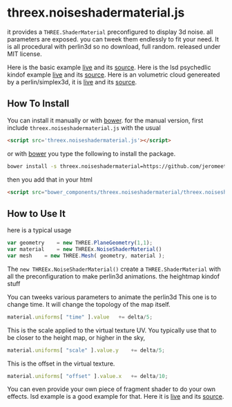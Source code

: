 threex.noiseshadermaterial.js
=============================
it provides a ```THREE.ShaderMaterial``` preconfigured to display 3d noise.
all parameters are exposed. you can tweek them endlessly to fit your need.
It is all procedural with perlin3d so no download, full random.
released under MIT license. 

Here is the basic example 
[live](http://jeromeetienne.github.io/threex/src/threex.noiseshadermaterial/examples/basic.html)
 and its 
[source](https://github.com/jeromeetienne/threex/blob/master/src/threex.noiseshadermaterial/examples/basic.html).
Here is the lsd psychedlic kindof example 
[live](http://jeromeetienne.github.io/threex/src/threex.noiseshadermaterial/examples/lsd.html)
 and its 
[source](http://github.com/jeromeetienne/threex/blob/master/src/threex.noiseshadermaterial/examples/lsd.html).
Here is an volumetric cloud genereated by a perlin/simplex3d, it is 
[live](http://jeromeetienne.github.io/threex/src/threex.noiseshadermaterial/examples/volumetric-cloud-procedural.html)
 and its 
[source](http://github.com/jeromeetienne/threex/blob/master/src/threex.noiseshadermaterial/examples/volumetric-cloud-procedural.html).

## How To Install

You can install it manually or with
[bower](http://bower.io/).
for the manual version, first include ```threex.noiseshadermaterial.js``` with the usual

```html
<script src='threex.noiseshadermaterial.js'></script>
```

or with
[bower](http://bower.io/) 
you type the following to install the package.

```bash
bower install -s threex.noiseshadermaterial=https://github.com/jeromeetienne/threex.noiseshadermaterial/archive/master.zip
```

then you add that in your html

```html
<script src="bower_components/threex.noiseshadermaterial/threex.noiseshadermaterial.js"></script>
```


## How to Use It

here is a typical usage

```javascript
var geometry	= new THREE.PlaneGeometry(1,1);
var material	= new THREEx.NoiseShaderMaterial()
var mesh	= new THREE.Mesh( geometry, material );
```

The ```new THREEx.NoiseShaderMaterial()``` create a ```THREE.ShaderMaterial```
with all the preconfiguration to make perlin3d animations.
the heightmap kindof stuff

You can tweeks various parameters to animate the perlin3d 
This one is to change time. It will change the topology of the map itself.

```javascript
material.uniforms[ "time" ].value	+= delta/5;
```

This is the scale applied to the virtual texture UV.
You typically use that to be closer to the height map, or higher in the sky,

```javascript
material.uniforms[ "scale" ].value.y	+= delta/5;
```

This is the offset in the virtual texture.

```javascript
material.uniforms[ "offset" ].value.x	+= delta/10;
```

You can even provide your own piece of fragment shader to do your own effects.
lsd example is a good example for that.
Here it is 
[live](http://jeromeetienne.github.io/threex/src/threex.noiseshadermaterial/examples/lsd.html)
 and its 
[source](http://github.com/jeromeetienne/threex/blob/master/src/threex.noiseshadermaterial/examples/lsd.html).

